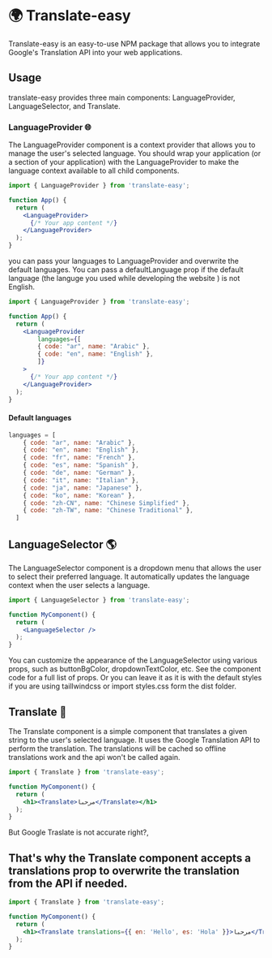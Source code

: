 # 🌍 Translate-easy

Translate-easy is an easy-to-use NPM package that allows you to integrate Google's Translation API into your web applications.

## Usage

translate-easy provides three main components: LanguageProvider, LanguageSelector, and Translate.

### LanguageProvider 🌐

The LanguageProvider component is a context provider that allows you to manage the user's selected language. You should wrap your application (or a section of your application) with the LanguageProvider to make the language context available to all child components.

``` jsx
import { LanguageProvider } from 'translate-easy';

function App() {
  return (
    <LanguageProvider>
      {/* Your app content */}
    </LanguageProvider>
  );
}
```

you can pass your languages to LanguageProvider and overwrite the default languages.
You can pass a defaultLanguage prop if the default language (the languge you used while developing the website ) is not English.

```jsx
import { LanguageProvider } from 'translate-easy';

function App() {
  return (
    <LanguageProvider
        languages={[
        { code: "ar", name: "Arabic" },
        { code: "en", name: "English" },
        ]}
    >
      {/* Your app content */}
    </LanguageProvider>
  );
}
```

#### Default languages

``` jsx
languages = [
    { code: "ar", name: "Arabic" },
    { code: "en", name: "English" },
    { code: "fr", name: "French" },
    { code: "es", name: "Spanish" },
    { code: "de", name: "German" },
    { code: "it", name: "Italian" },
    { code: "ja", name: "Japanese" },
    { code: "ko", name: "Korean" },
    { code: "zh-CN", name: "Chinese Simplified" },
    { code: "zh-TW", name: "Chinese Traditional" },
  ]
```

## LanguageSelector 🌎

The LanguageSelector component is a dropdown menu that allows the user to select their preferred language. It automatically updates the language context when the user selects a language.

``` jsx
import { LanguageSelector } from 'translate-easy';

function MyComponent() {
  return (
    <LanguageSelector />
  );
}
```

You can customize the appearance of the LanguageSelector using various props, such as buttonBgColor, dropdownTextColor, etc. See the component code for a full list of props.
Or you can leave it as it is with the default styles if you are using taillwindcss or import styles.css form the dist folder.

## Translate 📝

The Translate component is a simple component that translates a given string to the user's selected language. It uses the Google Translation API to perform the translation.
The translations will be cached so offline translations work and the api won't be called again.

``` jsx
import { Translate } from 'translate-easy';

function MyComponent() {
  return (
    <h1><Translate>مرحبا</Translate></h1>
  );
}
```

But Google Traslate is not accurate right?,

## That's why the Translate component accepts a translations prop to overwrite the translation from the API if needed.

```jsx
import { Translate } from 'translate-easy';

function MyComponent() {
  return (
    <h1><Translate translations={{ en: 'Hello', es: 'Hola' }}>مرحبا</Translate></h1>
  );
}
```
